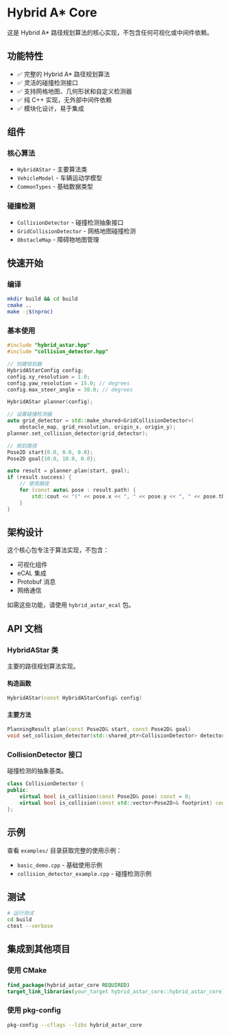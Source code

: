 # Hybrid A* Core

这是 Hybrid A* 路径规划算法的核心实现，不包含任何可视化或中间件依赖。

## 功能特性

- ✅ 完整的 Hybrid A* 路径规划算法
- ✅ 灵活的碰撞检测接口
- ✅ 支持网格地图、几何形状和自定义检测器
- ✅ 纯 C++ 实现，无外部中间件依赖
- ✅ 模块化设计，易于集成

## 组件

### 核心算法
- `HybridAStar` - 主要算法类
- `VehicleModel` - 车辆运动学模型
- `CommonTypes` - 基础数据类型

### 碰撞检测
- `CollisionDetector` - 碰撞检测抽象接口
- `GridCollisionDetector` - 网格地图碰撞检测
- `ObstacleMap` - 障碍物地图管理

## 快速开始

### 编译

```bash
mkdir build && cd build
cmake ..
make -j$(nproc)
```

### 基本使用

```cpp
#include "hybrid_astar.hpp"
#include "collision_detector.hpp"

// 创建规划器
HybridAStarConfig config;
config.xy_resolution = 1.0;
config.yaw_resolution = 15.0; // degrees
config.max_steer_angle = 30.0; // degrees

HybridAStar planner(config);

// 设置碰撞检测器
auto grid_detector = std::make_shared<GridCollisionDetector>(
    obstacle_map, grid_resolution, origin_x, origin_y);
planner.set_collision_detector(grid_detector);

// 规划路径
Pose2D start{0.0, 0.0, 0.0};
Pose2D goal{10.0, 10.0, 0.0};

auto result = planner.plan(start, goal);
if (result.success) {
    // 使用路径
    for (const auto& pose : result.path) {
        std::cout << "(" << pose.x << ", " << pose.y << ", " << pose.theta << ")" << std::endl;
    }
}
```

## 架构设计

这个核心包专注于算法实现，不包含：
- 可视化组件
- eCAL 集成
- Protobuf 消息
- 网络通信

如需这些功能，请使用 `hybrid_astar_ecal` 包。

## API 文档

### HybridAStar 类

主要的路径规划算法实现。

#### 构造函数
```cpp
HybridAStar(const HybridAStarConfig& config)
```

#### 主要方法
```cpp
PlanningResult plan(const Pose2D& start, const Pose2D& goal)
void set_collision_detector(std::shared_ptr<CollisionDetector> detector)
```

### CollisionDetector 接口

碰撞检测的抽象基类。

```cpp
class CollisionDetector {
public:
    virtual bool is_collision(const Pose2D& pose) const = 0;
    virtual bool is_collision(const std::vector<Pose2D>& footprint) const = 0;
};
```

## 示例

查看 `examples/` 目录获取完整的使用示例：

- `basic_demo.cpp` - 基础使用示例
- `collision_detector_example.cpp` - 碰撞检测示例

## 测试

```bash
# 运行测试
cd build
ctest --verbose
```

## 集成到其他项目

### 使用 CMake

```cmake
find_package(hybrid_astar_core REQUIRED)
target_link_libraries(your_target hybrid_astar_core::hybrid_astar_core)
```

### 使用 pkg-config

```bash
pkg-config --cflags --libs hybrid_astar_core
```
